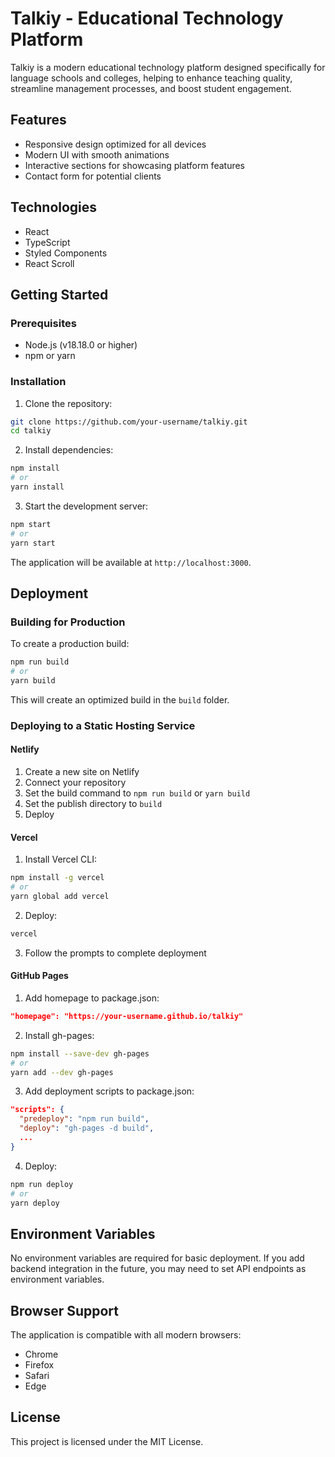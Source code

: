 # Talkiy - Educational Technology Platform

Talkiy is a modern educational technology platform designed specifically for language schools and colleges, helping to enhance teaching quality, streamline management processes, and boost student engagement.

## Features

- Responsive design optimized for all devices
- Modern UI with smooth animations
- Interactive sections for showcasing platform features
- Contact form for potential clients

## Technologies

- React
- TypeScript
- Styled Components
- React Scroll

## Getting Started

### Prerequisites

- Node.js (v18.18.0 or higher)
- npm or yarn

### Installation

1. Clone the repository:
```bash
git clone https://github.com/your-username/talkiy.git
cd talkiy
```

2. Install dependencies:
```bash
npm install
# or
yarn install
```

3. Start the development server:
```bash
npm start
# or
yarn start
```

The application will be available at `http://localhost:3000`.

## Deployment

### Building for Production

To create a production build:

```bash
npm run build
# or
yarn build
```

This will create an optimized build in the `build` folder.

### Deploying to a Static Hosting Service

#### Netlify

1. Create a new site on Netlify
2. Connect your repository
3. Set the build command to `npm run build` or `yarn build`
4. Set the publish directory to `build`
5. Deploy

#### Vercel

1. Install Vercel CLI:
```bash
npm install -g vercel
# or
yarn global add vercel
```

2. Deploy:
```bash
vercel
```

3. Follow the prompts to complete deployment

#### GitHub Pages

1. Add homepage to package.json:
```json
"homepage": "https://your-username.github.io/talkiy"
```

2. Install gh-pages:
```bash
npm install --save-dev gh-pages
# or
yarn add --dev gh-pages
```

3. Add deployment scripts to package.json:
```json
"scripts": {
  "predeploy": "npm run build",
  "deploy": "gh-pages -d build",
  ...
}
```

4. Deploy:
```bash
npm run deploy
# or
yarn deploy
```

## Environment Variables

No environment variables are required for basic deployment. If you add backend integration in the future, you may need to set API endpoints as environment variables.

## Browser Support

The application is compatible with all modern browsers:
- Chrome
- Firefox
- Safari
- Edge

## License

This project is licensed under the MIT License.
